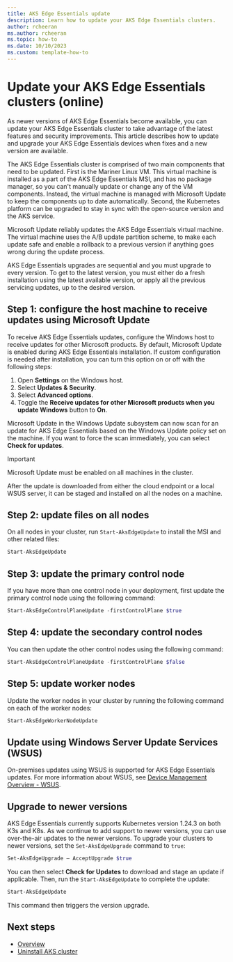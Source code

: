 ```yaml
---
title: AKS Edge Essentials update
description: Learn how to update your AKS Edge Essentials clusters.
author: rcheeran
ms.author: rcheeran
ms.topic: how-to
ms.date: 10/10/2023
ms.custom: template-how-to
---
```


# Update your AKS Edge Essentials clusters (online)

As newer versions of AKS Edge Essentials become available, you can update your AKS Edge Essentials cluster to take advantage of the latest features and security improvements. This article describes how to update and upgrade your AKS Edge Essentials devices when fixes and a new version are available.

The AKS Edge Essentials cluster is comprised of two main components that need to be updated. First is the Mariner Linux VM. This virtual machine is installed as a part of the AKS Edge Essentials MSI, and has no package manager, so you can't manually update or change any of the VM components. Instead, the virtual machine is managed with Microsoft Update to keep the components up to date automatically. Second, the Kubernetes platform can be upgraded to stay in sync with the open-source version and the AKS service.  

Microsoft Update reliably updates the AKS Edge Essentials virtual machine. The virtual machine uses the A/B update partition scheme, to make each update safe and enable a rollback to a previous version if anything goes wrong during the update process.

AKS Edge Essentials upgrades are sequential and you must upgrade to every version. To get to the latest version, you must either do a fresh installation using the latest available version, or apply all the previous servicing updates, up to the desired version.

## Step 1: configure the host machine to receive updates using Microsoft Update

To receive AKS Edge Essentials updates, configure the Windows host to receive updates for other Microsoft products. By default, Microsoft Update is enabled during AKS Edge Essentials installation. If custom configuration is needed after installation, you can turn this option on or off with the following steps:

1. Open **Settings** on the Windows host.
1. Select **Updates & Security**.
1. Select **Advanced options**.
1. Toggle the **Receive updates for other Microsoft products when you update Windows** button to **On**.

Microsoft Update in the Windows Update subsystem can now scan for an update for AKS Edge Essentials based on the Windows Update policy set on the machine. If you want to force the scan immediately, you can select **Check for updates**.

> [!IMPORTANT]
> Microsoft Update must be enabled on all machines in the cluster.

After the update is downloaded from either the cloud endpoint or a local WSUS server, it can be staged and installed on all the nodes on a machine.

## Step 2: update files on all nodes

On all nodes in your cluster, run `Start-AksEdgeUpdate` to install the MSI and other related files:

```powershell
Start-AksEdgeUpdate
```

## Step 3: update the primary control node

If you have more than one control node in your deployment, first update the primary control node using the following command:

```powershell
Start-AksEdgeControlPlaneUpdate -firstControlPlane $true
```

## Step 4: update the secondary control nodes

You can then update the other control nodes using the following command:

```powershell
Start-AksEdgeControlPlaneUpdate -firstControlPlane $false
```

## Step 5: update worker nodes

Update the worker nodes in your cluster by running the following command on each of the worker nodes:

```powershell
Start-AksEdgeWorkerNodeUpdate 
```

## Update using Windows Server Update Services (WSUS)

On-premises updates using WSUS is supported for AKS Edge Essentials updates. For more information about WSUS, see [Device Management Overview - WSUS](/windows/iot/iot-enterprise/device-management/device-management-overview#windows-server-update-services-wsus).

## Upgrade to newer versions

AKS Edge Essentials currently supports Kubernetes version 1.24.3 on both K3s and K8s. As we continue to add support to newer versions, you can use over-the-air updates to the newer versions. To upgrade your clusters to newer versions, set the `Set-AksEdgeUpgrade` command to `true`:

```powershell
Set-AksEdgeUpgrade – AcceptUpgrade $true
```

You can then select **Check for Updates** to download and stage an update if applicable. Then, run the `Start-AksEdgeUpdate` to complete the update:

```powershell
Start-AksEdgeUpdate
```

This command then triggers the version upgrade.

## Next steps

- [Overview](aks-edge-overview.md)
- [Uninstall AKS cluster](aks-edge-howto-uninstall.md)
